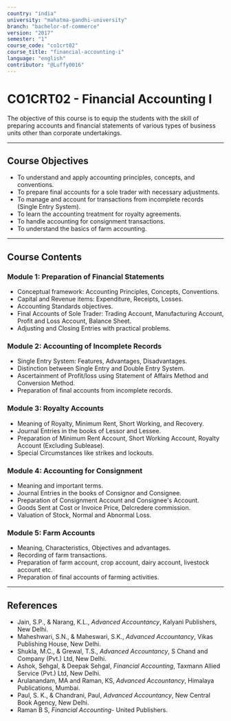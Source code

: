```yaml
---
country: "india"
university: "mahatma-gandhi-university"
branch: "bachelor-of-commerce"
version: "2017"
semester: "1"
course_code: "co1crt02"
course_title: "financial-accounting-i"
language: "english"
contributor: "@Luffy0016"
---
```

# CO1CRT02 - Financial Accounting I

The objective of this course is to equip the students with the skill of preparing accounts and financial statements of various types of business units other than corporate undertakings.

---
## Course Objectives

* To understand and apply accounting principles, concepts, and conventions.
* To prepare final accounts for a sole trader with necessary adjustments.
* To manage and account for transactions from incomplete records (Single Entry System).
* To learn the accounting treatment for royalty agreements.
* To handle accounting for consignment transactions.
* To understand the basics of farm accounting.

---
## Course Contents

### Module 1: Preparation of Financial Statements 
* Conceptual framework: Accounting Principles, Concepts, Conventions.
* Capital and Revenue items: Expenditure, Receipts, Losses.
* Accounting Standards objectives.
* Final Accounts of Sole Trader: Trading Account, Manufacturing Account, Profit and Loss Account, Balance Sheet.
* Adjusting and Closing Entries with practical problems.

### Module 2: Accounting of Incomplete Records 
* Single Entry System: Features, Advantages, Disadvantages.
* Distinction between Single Entry and Double Entry System.
* Ascertainment of Profit/loss using Statement of Affairs Method and Conversion Method.
* Preparation of final accounts from incomplete records.

### Module 3: Royalty Accounts 
* Meaning of Royalty, Minimum Rent, Short Working, and Recovery.
* Journal Entries in the books of Lessor and Lessee.
* Preparation of Minimum Rent Account, Short Working Account, Royalty Account (Excluding Sublease).
* Special Circumstances like strikes and lockouts.

### Module 4: Accounting for Consignment 
* Meaning and important terms.
* Journal Entries in the books of Consignor and Consignee.
* Preparation of Consignment Account and Consignee's Account.
* Goods Sent at Cost or Invoice Price, Delcredere commission.
* Valuation of Stock, Normal and Abnormal Loss.

### Module 5: Farm Accounts 
* Meaning, Characteristics, Objectives and advantages.
* Recording of farm transactions.
* Preparation of farm account, crop account, dairy account, livestock account etc.
* Preparation of final accounts of farming activities.

---
## References
* Jain, S.P., & Narang, K.L., *Advanced Accountancy*, Kalyani Publishers, New Delhi.
* Maheshwari, S.N., & Maheswari, S.K., *Advanced Accountancy*, Vikas Publishing House, New Delhi.
* Shukla, M.C., & Grewal, T.S., *Advanced Accountancy*, S Chand and Company (Pvt.) Ltd, New Delhi.
* Ashok, Sehgal, & Deepak Sehgal, *Financial Accounting*, Taxmann Allied Service (Pvt.) Ltd, New Delhi.
* Arulanandam, MA and Raman, KS, *Advanced Accountancy*, Himalaya Publications, Mumbai.
* Paul, S. K., & Chandrani, Paul, *Advanced Accountancy*, New Central Book Agency, New Delhi.
* Raman B S, *Financial Accounting*- United Publishers.
